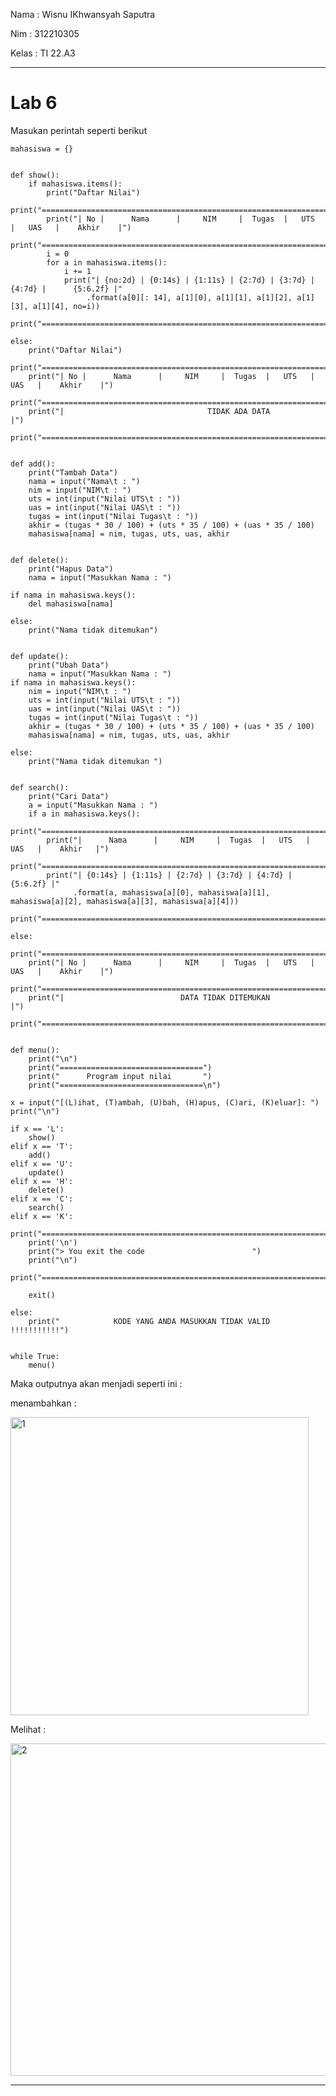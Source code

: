 Nama  : Wisnu IKhwansyah Saputra

Nim   : 312210305

Kelas : TI 22.A3

---

# Lab 6

Masukan perintah seperti berikut

    mahasiswa = {}


    def show():
        if mahasiswa.items():
            print("Daftar Nilai")
            print("=================================================================================")
            print("| No |      Nama      |     NIM     |  Tugas  |   UTS   |   UAS   |    Akhir    |")
            print("=================================================================================")
            i = 0
            for a in mahasiswa.items():
                i += 1
                print("| {no:2d} | {0:14s} | {1:11s} | {2:7d} | {3:7d} | {4:7d} |      {5:6.2f} |"
                     .format(a[0][: 14], a[1][0], a[1][1], a[1][2], a[1][3], a[1][4], no=i))
            print("=================================================================================")

    else:
        print("Daftar Nilai")
        print("=================================================================================")
        print("| No |      Nama      |     NIM     |  Tugas  |   UTS   |   UAS   |    Akhir    |")
        print("=================================================================================")
        print("|                                TIDAK ADA DATA                                 |")
        print("=================================================================================")


    def add():
        print("Tambah Data")
        nama = input("Nama\t : ")
        nim = input("NIM\t : ")
        uts = int(input("Nilai UTS\t : "))
        uas = int(input("Nilai UAS\t : "))
        tugas = int(input("Nilai Tugas\t : "))
        akhir = (tugas * 30 / 100) + (uts * 35 / 100) + (uas * 35 / 100)
        mahasiswa[nama] = nim, tugas, uts, uas, akhir


    def delete():
        print("Hapus Data")
        nama = input("Masukkan Nama : ")

    if nama in mahasiswa.keys():
        del mahasiswa[nama]

    else:
        print("Nama tidak ditemukan")


    def update():
        print("Ubah Data")
        nama = input("Masukkan Nama : ")
    if nama in mahasiswa.keys():
        nim = input("NIM\t : ")
        uts = int(input("Nilai UTS\t : "))
        uas = int(input("Nilai UAS\t : "))
        tugas = int(input("Nilai Tugas\t : "))
        akhir = (tugas * 30 / 100) + (uts * 35 / 100) + (uas * 35 / 100)
        mahasiswa[nama] = nim, tugas, uts, uas, akhir

    else:
        print("Nama tidak ditemukan ")


    def search():
        print("Cari Data")
        a = input("Masukkan Nama : ")
        if a in mahasiswa.keys():
            print("===========================================================================")
            print("|      Nama      |     NIM     |  Tugas  |   UTS   |   UAS   |    Akhir   |")
            print("===========================================================================")
            print("| {0:14s} | {1:11s} | {2:7d} | {3:7d} | {4:7d} |     {5:6.2f} |"
                  .format(a, mahasiswa[a][0], mahasiswa[a][1], mahasiswa[a][2], mahasiswa[a][3], mahasiswa[a][4]))
            print("===========================================================================")

    else:
        print("=================================================================================")
        print("| No |      Nama      |     NIM     |  Tugas  |   UTS   |   UAS   |    Akhir    |")
        print("=================================================================================")
        print("|                          DATA TIDAK DITEMUKAN                                 |")
        print("=================================================================================")


    def menu():
        print("\n")
        print("================================")
        print("      Program input nilai       ")
        print("================================\n")

    x = input("[(L)ihat, (T)ambah, (U)bah, (H)apus, (C)ari, (K)eluar]: ")
    print("\n")

    if x == 'L':
        show()
    elif x == 'T':
        add()
    elif x == 'U':
        update()
    elif x == 'H':
        delete()
    elif x == 'C':
        search()
    elif x == 'K':
        print("==========================================================================")
        print('\n')
        print("> You exit the code                        ")
        print("\n")
        print("==========================================================================")

        exit()

    else:
        print("            KODE YANG ANDA MASUKKAN TIDAK VALID !!!!!!!!!!!")


    while True:
        menu()
        
Maka outputnya akan menjadi seperti ini :
 
 menambahkan : 
 
<img width="477" alt="1" src="https://user-images.githubusercontent.com/110619093/205417014-df20eefb-c267-4185-8c9e-d36cba2d430a.png">

Melihat :

<img width="532" alt="2" src="https://user-images.githubusercontent.com/110619093/205417027-d653dabe-4066-45dd-ab69-6238502f3abe.png">

---

